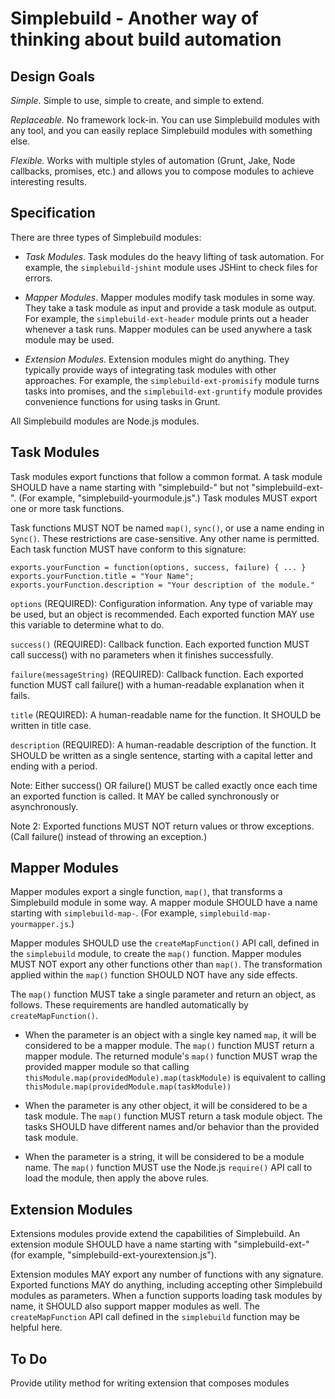 Simplebuild - Another way of thinking about build automation
====================

Design Goals
-------

*Simple.* Simple to use, simple to create, and simple to extend.

*Replaceable.* No framework lock-in. You can use Simplebuild modules with any tool, and you can easily replace Simplebuild modules with something else.

*Flexible.* Works with multiple styles of automation (Grunt, Jake, Node callbacks, promises, etc.) and allows you to compose modules to achieve interesting results.


Specification
-------

There are three types of Simplebuild modules:

* *Task Modules*. Task modules do the heavy lifting of task automation. For example, the `simplebuild-jshint` module uses JSHint to check files for errors.

* *Mapper Modules*. Mapper modules modify task modules in some way. They take a task module as input and provide a task module as output. For example, the `simplebuild-ext-header` module prints out a header whenever a task runs. Mapper modules can be used anywhere a task module may be used.

* *Extension Modules*. Extension modules might do anything. They typically provide ways of integrating task modules with other approaches. For example, the `simplebuild-ext-promisify` module turns tasks into promises, and the `simplebuild-ext-gruntify` module provides convenience functions for using tasks in Grunt.

All Simplebuild modules are Node.js modules.


Task Modules
-------

Task modules export functions that follow a common format. A task module SHOULD have a name starting with "simplebuild-" but not "simplebuild-ext-". (For example, "simplebuild-yourmodule.js".) Task modules MUST export one or more task functions.

Task functions MUST NOT be named `map()`, `sync()`, or use a name ending in `Sync()`. These restrictions are case-sensitive. Any other name is permitted. Each task function MUST have conform to this signature:

    exports.yourFunction = function(options, success, failure) { ... }
    exports.yourFunction.title = "Your Name";
    exports.yourFunction.description = "Your description of the module."

`options` (REQUIRED): Configuration information. Any type of variable may be used, but an object is recommended. Each exported function MAY use this variable to determine what to do.

`success()` (REQUIRED): Callback function. Each exported function MUST call success() with no parameters when it finishes successfully.

`failure(messageString)` (REQUIRED): Callback function. Each exported function MUST call failure() with a human-readable explanation when it fails.

`title` (REQUIRED): A human-readable name for the function. It SHOULD be written in title case.

`description` (REQUIRED): A human-readable description of the function. It SHOULD be written as a single sentence, starting with a capital letter and ending with a period.

Note: Either success() OR failure() MUST be called exactly once each time an exported function is called. It MAY be called synchronously or asynchronously.

Note 2: Exported functions MUST NOT return values or throw exceptions. (Call failure() instead of throwing an exception.)


Mapper Modules
------

Mapper modules export a single function, `map()`, that transforms a Simplebuild module in some way. A mapper module SHOULD have a name starting with `simplebuild-map-`. (For example, `simplebuild-map-yourmapper.js`.)

Mapper modules SHOULD use the `createMapFunction()` API call, defined in the `simplebuild` module, to create the `map()` function. Mapper modules MUST NOT export any other functions other than `map()`. The transformation applied within the `map()` function SHOULD NOT have any side effects.

The `map()` function MUST take a single parameter and return an object, as follows. These requirements are handled automatically by `createMapFunction()`.

* When the parameter is an object with a single key named `map`, it will be considered to be a mapper module. The `map()` function MUST return a mapper module. The returned module's `map()` function MUST wrap the provided mapper module so that calling `thisModule.map(providedModule).map(taskModule)` is equivalent to calling `thisModule.map(providedModule.map(taskModule))`

* When the parameter is any other object, it will be considered to be a task module. The `map()` function MUST return a task module object. The tasks SHOULD have different names and/or behavior than the provided task module.

* When the parameter is a string, it will be considered to be a module name. The `map()` function MUST use the Node.js `require()` API call to load the module, then apply the above rules.


Extension Modules
------

Extensions modules provide extend the capabilities of Simplebuild. An extension module SHOULD have a name starting with "simplebuild-ext-" (for example, "simplebuild-ext-yourextension.js").

Extension modules MAY export any number of functions with any signature. Exported functions MAY do anything, including accepting other Simplebuild modules as parameters. When a function supports loading task modules by name, it SHOULD also support mapper modules as well. The `createMapFunction` API call defined in the `simplebuild` function may be helpful here.


To Do
-----

Provide utility method for writing extension that composes modules